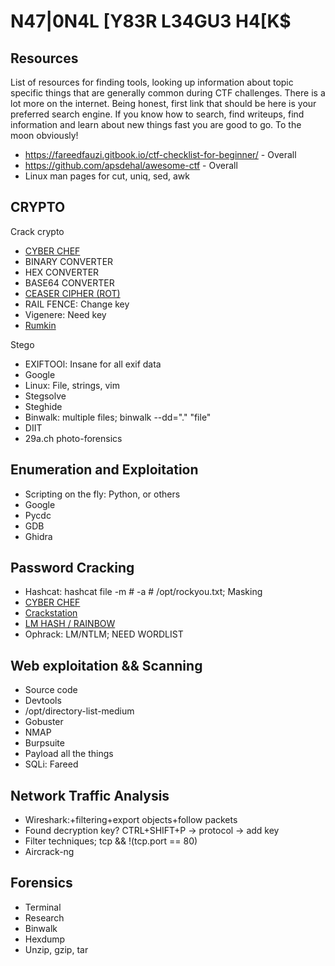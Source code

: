 # N47|0N4L [Y83R L34GU3 H4[K$

## Resources

List of resources for finding tools, looking up information about topic
specific things that are generally common during CTF challenges. There is
a lot more on the internet. Being honest, first link that should be here
is your preferred search engine. If you know how to search, find writeups,
find information and learn about new things fast you are good to go. To
the moon obviously!

* https://fareedfauzi.gitbook.io/ctf-checklist-for-beginner/    - Overall
* https://github.com/apsdehal/awesome-ctf                       - Overall
* Linux man pages for cut, uniq, sed, awk

## CRYPTO

Crack crypto
* [CYBER CHEF](https://gchq.github.io/CyberChef/)
* BINARY CONVERTER
* HEX CONVERTER
* BASE64 CONVERTER
* [CEASER CIPHER (ROT)](https://www.dcode.fr/caesar-cipher)
* RAIL FENCE: Change key
* Vigenere: Need key
* [Rumkin](http://rumkin.com/tools/cipher/)

Stego
* EXIFTOOl: Insane for all exif data
* Google
* Linux: File, strings, vim
* Stegsolve
* Steghide
* Binwalk: multiple files; binwalk --dd="." "file"
* DIIT
* 29a.ch photo-forensics

## Enumeration and Exploitation

* Scripting on the fly: Python, or others
* Google
* Pycdc
* GDB
* Ghidra

## Password Cracking

* Hashcat: hashcat file -m # -a # /opt/rockyou.txt; Masking
* [CYBER CHEF](https://gchq.github.io/CyberChef/)
* [Crackstation](https://crackstation.net/)
* [LM HASH / RAINBOW](http://rainbowtables.it64.com/)
* Ophrack: LM/NTLM; NEED WORDLIST

## Web exploitation && Scanning

* Source code
* Devtools
* /opt/directory-list-medium
* Gobuster
* NMAP
* Burpsuite
* Payload all the things
* SQLi: Fareed

## Network Traffic Analysis

* Wireshark:+filtering+export objects+follow packets
* Found decryption key? CTRL+SHIFT+P -> protocol -> add key
* Filter techniques; tcp && !(tcp.port == 80)
* Aircrack-ng

## Forensics

* Terminal
* Research
* Binwalk
* Hexdump
* Unzip, gzip, tar
